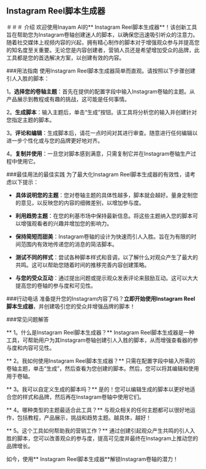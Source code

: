 ## Instagram Reel脚本生成器

＃＃＃ 介绍
欢迎使用Inayam AI的** Instagram Reel脚本生成器**！该创新工具旨在帮助您为Instagram卷轴创建迷人的脚本，以确保您迅速吸引听众的注意力。随着社交媒体上视频内容的兴起，拥有精心制作的脚本对于增强观众参与并提高您的知名度至关重要。无论您是内容创建者，营销人员还是希望增加受众的品牌，此工具都是您的首选解决方案，以创建有效的内容。

###用法指南
使用Instagram Reel脚本生成器简单而直观。请按照以下步骤创建引人入胜的脚本：

1。**选择您的卷轴主题**：首先在提供的配置字段中输入Instagram卷轴的主题。从产品展示到教程或有趣的挑战，这可能是任何事情。

2。**生成脚本**：输入主题后，单击“生成”按钮。该工具将分析您的输入并创建针对您指定主题的脚本。

3。**评论和编辑**：生成脚本后，请花一点时间对其进行审查。随意进行任何编辑以进一步个性化或与您的品牌更好地对齐。

4。**复制并使用**：一旦您对脚本感到满意，只需复制它并在Instagram卷轴生产过程中使用它。

###最佳用法的最佳实践
为了最大化Instagram Reel脚本生成器的有效性，请考虑以下提示：

-  **具体说明您的主题**：您对卷轴主题的具体性越多，脚本就会越好。量身定制您的意见，以反映您的内容的细微差别，以增加参与度。

-  **利用趋势主题**：在您的利基市场中保持最新信息。将这些主题纳入您的脚本可以增强观看者的兴趣并增加您的影响力。

-  **保持简短而甜美**：Instagram卷轴的设计为快速而引人入胜。旨在为有限的时间范围内有效地传递您的消息的简洁脚本。

-  **测试不同的样式**：尝试各种脚本样式和音调，以了解什么对观众产生了最大的共鸣。这可以帮助您随着时间的推移完善内容创建策略。

-  **与您的受众互动**：通过提出问题或提示观众发表评论来鼓励互动。这可以大大提高您的卷轴的参与度和可见性。

###行动电话
准备提升您的Instagram内容了吗？**立即开始使用Instagram Reel脚本生成器**，并创建吸引您的受众并增强品牌的脚本！

###常见问题解答

** 1。什么是Instagram Reel脚本生成器？**
Instagram Reel脚本生成器是一种工具，可帮助用户为其Instagram卷轴创建引人入胜的脚本，从而增强查看器的参与度和内容可见性。

** 2。我如何使用Instagram Reel脚本生成器？**
只需在配置字段中输入所需的卷轴主题，单击“生成”，然后查看为您创建的脚本。然后，您可以将其编辑和使用用于卷轴。

** 3。我可以自定义生成的脚本吗？**
是的！您可以编辑生成的脚本以更好地适合您的样式和品牌，然后再在Instagram卷轴中使用它们。

** 4。哪种类型的主题最适合此工具？**
与观众相关的任何主题都可以很好地运作，包括教程，产品展示，挑战和趋势主题。越具体，越好！

** 5。这个工具如何帮助我的营销工作？**
通过创建引起观众产生共鸣的引人入胜的脚本，您可以改善观众的参与度，提高可见度并最终在Instagram上推动您的品牌增长。

如今，使用** Instagram Reel脚本生成器**解锁Instagram卷轴的潜力！